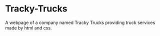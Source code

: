 # Tracky-Trucks
A webpage of a company named Tracky Trucks providing truck services made by html and css.
